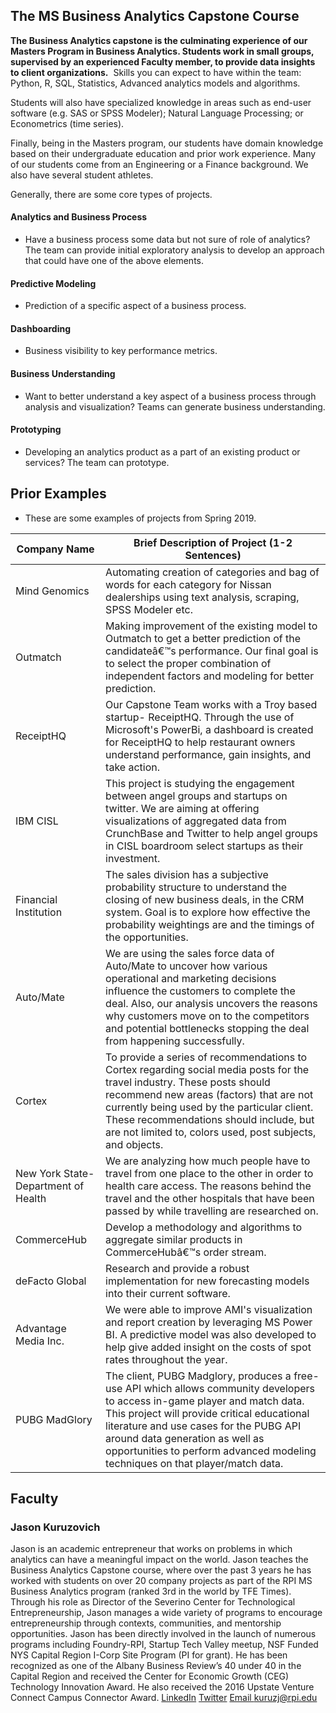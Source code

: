 ## **The MS Business Analytics Capstone Course**

 **The Business Analytics capstone is the culminating experience of our Masters Program in Business Analytics. Students work in small groups, supervised by an experienced Faculty member, to provide data insights to client organizations.**
​
Skills you can expect to have within the team: Python, R, SQL, Statistics, Advanced analytics models and algorithms.

Students will also have specialized knowledge in areas such as end-user software (e.g. SAS or SPSS Modeler); Natural Language Processing; or Econometrics (time series).

Finally, being in the Masters program, our students have domain knowledge based on their undergraduate education and prior work experience. Many of our students come from an Engineering or a Finance background. We also have several student athletes.


Generally, there are some core types of projects.

#### Analytics and Business Process
- Have a business process some data but not sure of role of analytics?  The team can provide initial exploratory analysis to develop an approach that could have one of the above elements.

#### Predictive Modeling
- Prediction of a specific aspect of a business process.

#### Dashboarding
- Business visibility to key performance metrics.

#### Business Understanding
- Want to better understand a key aspect of a business process through analysis and visualization? Teams can generate business understanding.

#### Prototyping
- Developing an analytics product as a part of an existing product or services?  The team can prototype.

## Prior Examples
- These are some examples of projects from Spring 2019.

| Company Name                        | Brief Description of Project (1-2 Sentences)                                                                                                                                                                                                                                                                                              |
|-------------------------------------|-------------------------------------------------------------------------------------------------------------------------------------------------------------------------------------------------------------------------------------------------------------------------------------------------------------------------------------------|
| Mind Genomics                       | Automating creation of categories and bag of words for each category for Nissan dealerships using text analysis, scraping, SPSS Modeler etc.                                                                                                                                                                                              |
| Outmatch                            | Making improvement of the existing model to Outmatch to get a better prediction of the candidateâ€™s performance.  Our final goal is to select the proper combination of independent factors and modeling for better prediction.                                                                                                          |
| ReceiptHQ                           | Our Capstone Team works with a Troy based startup- ReceiptHQ. Through the use of Microsoft's PowerBi, a dashboard is created for ReceiptHQ to help restaurant owners understand performance, gain insights, and take action.                                                                                                              |
| IBM CISL                            | This project is studying the engagement between angel groups and startups on twitter. We are aiming at offering visualizations of aggregated data from CrunchBase and Twitter to help angel groups in CISL boardroom select startups as their investment.                                                                                 |
| Financial Institution               | The sales division has a subjective probability structure to understand the closing of new business deals, in the CRM system. Goal is to explore how effective the probability weightings are and the timings of the opportunities.                                                                                                       |
| Auto/Mate                           | We are using the sales force data of Auto/Mate to uncover how various operational and marketing decisions influence the customers to complete the deal. Also, our analysis uncovers the reasons why customers move on to the competitors and potential bottlenecks stopping the deal from happening successfully.                         |
| Cortex                              | To provide a series of recommendations to Cortex regarding social media posts for the travel industry. These posts should recommend new areas (factors) that are not currently being used by the particular client. These recommendations should include, but are not limited to, colors used, post subjects, and objects.                |
| New York State-Department of Health | We are analyzing how much people have to travel from one place to the other in order to health care access. The reasons behind the travel and the other hospitals that have been passed by while travelling are researched on.                                                                                                            |
| CommerceHub                         | Develop a methodology and algorithms to aggregate similar products in CommerceHubâ€™s order stream.                                                                                                                                                                                                                                       |
| deFacto Global                      | Research and provide a robust implementation for new forecasting models into their current software.                                                                                                                                                                                                                                      |
| Advantage Media Inc.                | We were able to improve AMI's visualization and report creation by leveraging MS Power BI. A predictive model was also developed to help give added insight on the costs of spot rates throughout the year.                                                                                                                               |
| PUBG MadGlory                       | The client, PUBG Madglory, produces a free-use API which allows community developers to access in-game player and match data. This project will provide critical educational literature and use cases for the PUBG API around data generation as well as opportunities to perform advanced modeling techniques on that player/match data. |

## Faculty

### **Jason Kuruzovich**
Jason is an academic entrepreneur that works on problems in which analytics can have a meaningful impact on the world. Jason teaches the Business Analytics Capstone course, where over the past 3 years he has worked with students on over 20 company projects as part of the RPI MS Business Analytics program (ranked 3rd in the world by TFE Times). Through his role as Director of the Severino Center for Technological Entrepreneurship, Jason manages a wide variety of programs to encourage entrepreneurship through contexts, communities, and mentorship opportunities. Jason has been directly involved in the launch of numerous programs including Foundry-RPI, Startup Tech Valley meetup, NSF Funded NYS Capital Region I-Corp Site Program (PI for grant). He has been recognized as one of the Albany Business Review’s 40 under 40 in the Capital Region and received the Center for Economic Growth (CEG) Technology Innovation Award. He also received the 2016 Upstate Venture Connect Campus Connector Award.
[LinkedIn](https://www.linkedin.com/in/jasonkuruzovich/)
[Twitter](https://twitter.com/JasonKuruzovich)
[Email kuruzj@rpi.edu](mailto:kuruzj@rpi.edu)
